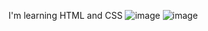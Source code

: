 I'm learning HTML and CSS
![image](https://github.com/user-attachments/assets/5ee8044c-e9d2-4ddc-a587-4cc028d82c25)
![image](https://github.com/user-attachments/assets/10af3d4c-9a96-4419-b244-12c35fcce3a9)
